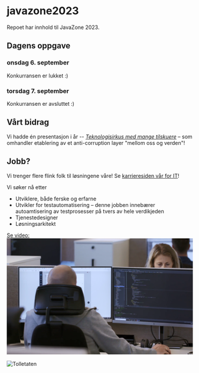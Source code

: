 # javazone2023

Repoet har innhold til JavaZone 2023.

## Dagens oppgave


### onsdag 6. september

Konkurransen er lukket :)

### torsdag 7. september

Konkurransen er avsluttet :)

## Vårt bidrag

Vi hadde én presentasjon i år -- *[Teknologisirkus med mange tilskuere](https://2023.javazone.no/program/7017e9f6-74af-40e1-b966-7a8815e5ffe3)*  &ndash; som omhandler etablering av et anti-corruption layer "mellom oss og verden"!

## Jobb?

Vi trenger flere flink folk til løsningene våre!  Se [karrieresiden vår for IT](https://jobb.toll.no/go/IT/8721002/)!

Vi søker nå etter

* Utviklere, både ferske og erfarne
* Utvikler for testautomatisering &ndash; denne jobben innebærer autoamtisering av testprosesser på tvers av hele verdikjeden
* Tjenestedesigner
* Løsningsarkitekt

[Se video: ![Se video](video.png)](https://player.vimeo.com/video/668593403?dnt=1&autoplay=false)


![Tolletaten](https://images.finncdn.no/dynamic/1280w/2019/8/vertical-5/13/8/5b0/3db/a0-/bd9/f-1/1e9/-b7/64-/bfd/07e/8a6/c08_1374674180.jpg)
